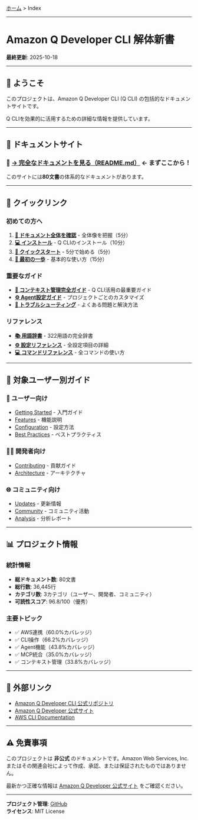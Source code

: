 [ホーム](README.md) > Index

---

# Amazon Q Developer CLI 解体新書

**最終更新**: 2025-10-18

---

## 🚀 ようこそ

このプロジェクトは、Amazon Q Developer CLI (Q CLI) の包括的なドキュメントサイトです。

Q CLIを効果的に活用するための詳細な情報を提供しています。

---

## 📖 ドキュメントサイト

### 🎯 **[→ 完全なドキュメントを見る（README.md）](README.md)** ← まずここから！

このサイトには**80文書**の体系的なドキュメントがあります。

---

## 🎯 クイックリンク

### 初めての方へ

1. **[📖 ドキュメント全体を確認](README.md)** - 全体像を把握（5分）
2. **[💻 インストール](01_for-users/01_getting-started/01_installation.md)** - Q CLIのインストール（10分）
3. **[🚀 クイックスタート](01_for-users/01_getting-started/02_quick-start.md)** - 5分で始める（5分）
4. **[👣 最初の一歩](01_for-users/01_getting-started/03_first-steps.md)** - 基本的な使い方（15分）

### 重要なガイド

- **[🎯 コンテキスト管理完全ガイド](01_for-users/08_guides/README.md)** - Q CLI活用の最重要ガイド
- **[⚙️ Agent設定ガイド](01_for-users/03_configuration/03_agent-configuration.md)** - プロジェクトごとのカスタマイズ
- **[🔧 トラブルシューティング](01_for-users/06_troubleshooting/02_common-issues.md)** - よくある問題と解決方法

### リファレンス

- **[📚 用語辞書](01_for-users/07_reference/06_terminology-dictionary.md)** - 322用語の完全辞書
- **[⚙️ 設定リファレンス](01_for-users/07_reference/03_settings-reference.md)** - 全設定項目の詳細
- **[💻 コマンドリファレンス](01_for-users/07_reference/02_commands.md)** - 全コマンドの使い方

---

## 🎯 対象ユーザー別ガイド

### 👤 ユーザー向け
- [Getting Started](01_for-users/01_getting-started/README.md) - 入門ガイド
- [Features](01_for-users/02_features/README.md) - 機能説明
- [Configuration](01_for-users/03_configuration/README.md) - 設定方法
- [Best Practices](01_for-users/04_best-practices/README.md) - ベストプラクティス

### 👨‍💻 開発者向け
- [Contributing](02_for-developers/01_contributing/README.md) - 貢献ガイド
- [Architecture](02_for-developers/02_architecture/README.md) - アーキテクチャ

### 🌐 コミュニティ向け
- [Updates](03_for-community/01_updates/README.md) - 更新情報
- [Community](03_for-community/02_community/README.md) - コミュニティ活動
- [Analysis](03_for-community/03_analysis/README.md) - 分析レポート

---

## 📊 プロジェクト情報

### 統計情報

- **総ドキュメント数**: 80文書
- **総行数**: 36,445行
- **カテゴリ数**: 3カテゴリ（ユーザー、開発者、コミュニティ）
- **可読性スコア**: 96.8/100（優秀）

### 主要トピック

- ✅ AWS連携（60.0%カバレッジ）
- ✅ CLI操作（66.2%カバレッジ）
- ✅ Agent機能（43.8%カバレッジ）
- ✅ MCP統合（35.0%カバレッジ）
- ✅ コンテキスト管理（33.8%カバレッジ）

---

## 🔗 外部リンク

- [Amazon Q Developer CLI 公式リポジトリ](https://github.com/aws/amazon-q-developer-cli)
- [Amazon Q Developer 公式サイト](https://aws.amazon.com/q/developer/)
- [AWS CLI Documentation](https://docs.aws.amazon.com/)

---

## ⚠️ 免責事項

このプロジェクトは **非公式** のドキュメントです。Amazon Web Services, Inc.またはその関連会社によって作成、承認、または保証されたものではありません。

最新かつ正確な情報は [Amazon Q Developer 公式サイト](https://aws.amazon.com/q/developer/) をご確認ください。

---

**プロジェクト管理**: [GitHub](https://github.com/aws/amazon-q-developer-cli)  
**ライセンス**: MIT License
